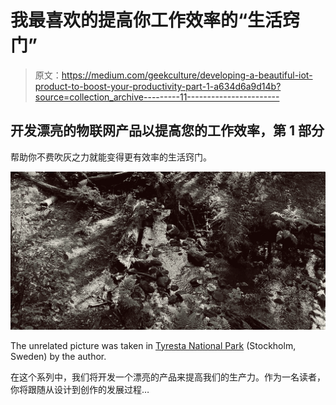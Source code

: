 # 我最喜欢的提高你工作效率的“生活窍门”

> 原文：<https://medium.com/geekculture/developing-a-beautiful-iot-product-to-boost-your-productivity-part-1-a634d6a9d14b?source=collection_archive---------11----------------------->

## 开发漂亮的物联网产品以提高您的工作效率，第 1 部分

帮助你不费吹灰之力就能变得更有效率的生活窍门。

![](img/df2428b546277eda43732359754bdd92.png)

The unrelated picture was taken in [Tyresta National Park](https://sverigesnationalparker.se/park/tyresta-nationalpark/) (Stockholm, Sweden) by the author.

在这个系列中，我们将开发一个漂亮的产品来提高我们的生产力。作为一名读者，你将跟随从设计到创作的发展过程…
